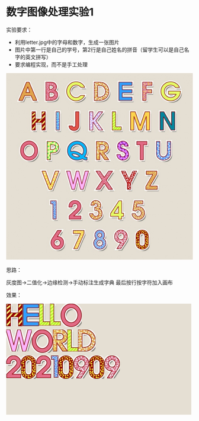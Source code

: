 # 数字图像处理实验1

实验要求：
- 利用letter.jpg中的字母和数字，生成一张图片
- 图片中第一行是自己的学号，第2行是自己姓名的拼音（留学生可以是自己名字的英文拼写）
- 要求编程实现，而不是手工处理

![letter](https://github.com/shudorcl/D-I-P/blob/main/DIP1/letter.jpg)

思路：

灰度图→二值化→边缘检测→手动标注生成字典
最后按行按字符加入画布

效果：

![dip1](https://github.com/shudorcl/D-I-P/blob/main/DIP1/dip1.png)

